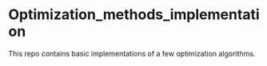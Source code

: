 # Optimization_methods_implementation

This repo contains basic implementations of a few optimization algorithms.
